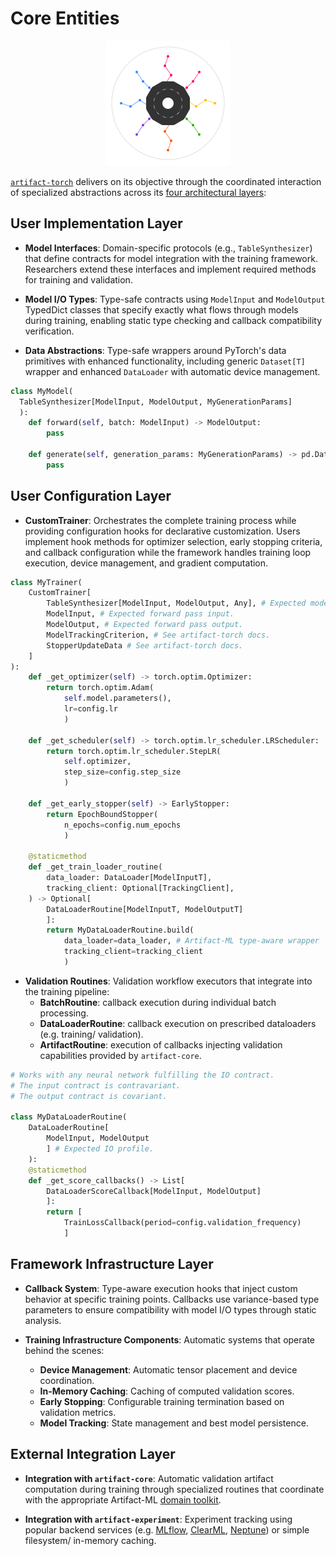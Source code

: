 # Core Entities

<p align="center">
  <img src="../assets/artifact_ml_logo.svg" width="200" alt="Artifact-ML Logo">
</p>

[`artifact-torch`](https://github.com/vasileios-ektor-papoulias/artifact-ml/tree/main/artifact-torch) delivers on its objective through the coordinated interaction of specialized abstractions across its [four architectural layers](architecture.md):

## User Implementation Layer

- **Model Interfaces**: Domain-specific protocols (e.g., `TableSynthesizer`) that define contracts for model integration with the training framework. Researchers extend these interfaces and implement required methods for training and validation.

- **Model I/O Types**: Type-safe contracts using `ModelInput` and `ModelOutput` TypedDict classes that specify exactly what flows through models during training, enabling static type checking and callback compatibility verification.

- **Data Abstractions**: Type-safe wrappers around PyTorch's data primitives with enhanced functionality, including generic `Dataset[T]` wrapper and enhanced `DataLoader` with automatic device management.

```python
class MyModel(
  TableSynthesizer[ModelInput, ModelOutput, MyGenerationParams]
  ):
    def forward(self, batch: ModelInput) -> ModelOutput:
        pass
    
    def generate(self, generation_params: MyGenerationParams) -> pd.DataFrame:
        pass
```

## User Configuration Layer

- **CustomTrainer**: Orchestrates the complete training process while providing configuration hooks for declarative customization. Users implement hook methods for optimizer selection, early stopping criteria, and callback configuration while the framework handles training loop execution, device management, and gradient computation.

```python
class MyTrainer(
    CustomTrainer[
        TableSynthesizer[ModelInput, ModelOutput, Any], # Expected model type.
        ModelInput, # Expected forward pass input.
        ModelOutput, # Expected forward pass output.
        ModelTrackingCriterion, # See artifact-torch docs.
        StopperUpdateData # See artifact-torch docs.
    ]
):
    def _get_optimizer(self) -> torch.optim.Optimizer:
        return torch.optim.Adam(
            self.model.parameters(),
            lr=config.lr
            )
    
    def _get_scheduler(self) -> torch.optim.lr_scheduler.LRScheduler:
        return torch.optim.lr_scheduler.StepLR(
            self.optimizer,
            step_size=config.step_size
            )
    
    def _get_early_stopper(self) -> EarlyStopper:
        return EpochBoundStopper(
            n_epochs=config.num_epochs
            )
    
    @staticmethod
    def _get_train_loader_routine(
        data_loader: DataLoader[ModelInputT], 
        tracking_client: Optional[TrackingClient], 
    ) -> Optional[
        DataLoaderRoutine[ModelInputT, ModelOutputT]
        ]:
        return MyDataLoaderRoutine.build(
            data_loader=data_loader, # Artifact-ML type-aware wrapper
            tracking_client=tracking_client
            )
```

- **Validation Routines**: Validation workflow executors that integrate into the training pipeline:
  - **BatchRoutine**: callback execution during individual batch processing.
  - **DataLoaderRoutine**: callback execution on prescribed dataloaders (e.g. training/ validation).
  - **ArtifactRoutine**: execution of callbacks injecting validation capabilities provided by `artifact-core`.

```python
# Works with any neural network fulfilling the IO contract.
# The input contract is contravariant.
# The output contract is covariant.

class MyDataLoaderRoutine(
    DataLoaderRoutine[
        ModelInput, ModelOutput
        ] # Expected IO profile.
    ):
    @staticmethod
    def _get_score_callbacks() -> List[
        DataLoaderScoreCallback[ModelInput, ModelOutput]
        ]:
        return [
            TrainLossCallback(period=config.validation_frequency)
            ]
```


## Framework Infrastructure Layer

- **Callback System**: Type-aware execution hooks that inject custom behavior at specific training points. Callbacks use variance-based type parameters to ensure compatibility with model I/O types through static analysis.

- **Training Infrastructure Components**: Automatic systems that operate behind the scenes:
  - **Device Management**: Automatic tensor placement and device coordination.
  - **In-Memory Caching**: Caching of computed validation scores.
  - **Early Stopping**: Configurable training termination based on validation metrics.
  - **Model Tracking**: State management and best model persistence.

## External Integration Layer

- **Integration with `artifact-core`**: Automatic validation artifact computation during training through specialized routines that coordinate with the appropriate Artifact-ML [domain toolkit](https://artifact-ml.readthedocs.io/en/latest/artifact-core/domain_toolkits/).

- **Integration with `artifact-experiment`**: Experiment tracking using popular backend services (e.g. [MLflow](https://mlflow.org/), [ClearML](https://clear.ml/), [Neptune](https://neptune.ai/)) or simple filesystem/ in-memory caching.